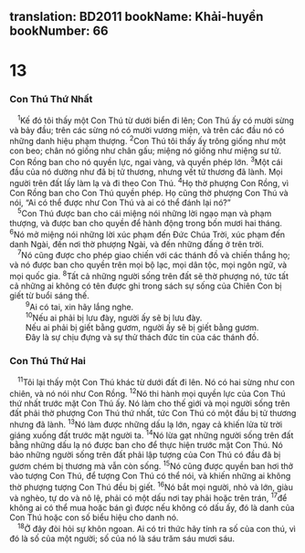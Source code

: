 translation: BD2011
bookName: Khải-huyền 
bookNumber: 66
-------

<div class="title"><h1>13</h1><h3>Con Thú Thứ Nhất</h3></div>
<span class="verse kh_13_1"> <sup>1</sup>Kế đó tôi thấy một Con Thú từ dưới biển đi lên; Con Thú ấy có mười sừng và bảy đầu; trên các sừng nó có mười vương miện, và trên các đầu nó có những danh hiệu phạm thượng. </span>
<span class="verse kh_13_2"><sup>2</sup>Con Thú tôi thấy ấy trông giống như một con beo; chân nó giống như chân gấu; miệng nó giống như miệng sư tử. Con Rồng ban cho nó quyền lực, ngai vàng, và quyền phép lớn. </span>
<span class="verse kh_13_3"><sup>3</sup>Một cái đầu của nó dường như đã bị tử thương, nhưng vết tử thương đã lành. Mọi người trên đất lấy làm lạ và đi theo Con Thú. </span>
<span class="verse kh_13_4"><sup>4</sup>Họ thờ phượng Con Rồng, vì Con Rồng ban cho Con Thú quyền phép. Họ cũng thờ phượng Con Thú và nói, “Ai có thể được như Con Thú và ai có thể đánh lại nó?”<br/></span>
<span class="verse kh_13_5"> <sup>5</sup>Con Thú được ban cho cái miệng nói những lời ngạo mạn và phạm thượng, và được ban cho quyền để hành động trong bốn mươi hai tháng. </span>
<span class="verse kh_13_6"><sup>6</sup>Nó mở miệng nói những lời xúc phạm đến Ðức Chúa Trời, xúc phạm đến danh Ngài, đến nơi thờ phượng Ngài, và đến những đấng ở trên trời.<br/></span>
<span class="verse kh_13_7"> <sup>7</sup>Nó cũng được cho phép giao chiến với các thánh đồ và chiến thắng họ; và nó được ban cho quyền trên mọi bộ lạc, mọi dân tộc, mọi ngôn ngữ, và mọi quốc gia. </span>
<span class="verse kh_13_8"><sup>8</sup>Tất cả những người sống trên đất sẽ thờ phượng nó, tức tất cả những ai không có tên được ghi trong sách sự sống của Chiên Con bị giết từ buổi sáng thế.<br/></span>
<span class="verse kh_13_9">  <sup>9</sup>Ai có tai, xin hãy lắng nghe.<br/></span>
<span class="verse kh_13_10">  <sup>10</sup>Nếu ai phải bị lưu đày, người ấy sẽ bị lưu đày.<br/>  Nếu ai phải bị giết bằng gươm, người ấy sẽ bị giết bằng gươm.<br/>  Ðây là sự chịu đựng và sự thử thách đức tin của các thánh đồ.<br/></span>
<div class="title"><h3>Con Thú Thứ Hai</h3></div>
<span class="verse kh_13_11"> <sup>11</sup>Tôi lại thấy một Con Thú khác từ dưới đất đi lên. Nó có hai sừng như con chiên, và nó nói như Con Rồng. </span>
<span class="verse kh_13_12"><sup>12</sup>Nó thi hành mọi quyền lực của Con Thú thứ nhất trước mặt Con Thú ấy. Nó làm cho thế giới và mọi người sống trên đất phải thờ phượng Con Thú thứ nhất, tức Con Thú có một đầu bị tử thương nhưng đã lành. </span>
<span class="verse kh_13_13"><sup>13</sup>Nó làm được những dấu lạ lớn, ngay cả khiến lửa từ trời giáng xuống đất trước mặt người ta. </span>
<span class="verse kh_13_14"><sup>14</sup>Nó lừa gạt những người sống trên đất bằng những dấu lạ nó được ban cho để thực hiện trước mặt Con Thú. Nó bảo những người sống trên đất phải lập tượng của Con Thú có đầu đã bị gươm chém bị thương mà vẫn còn sống. </span>
<span class="verse kh_13_15"><sup>15</sup>Nó cũng được quyền ban hơi thở vào tượng Con Thú, để tượng Con Thú có thể nói, và khiến những ai không thờ phượng tượng Con Thú đều bị giết. </span>
<span class="verse kh_13_16"><sup>16</sup>Nó bắt mọi người, nhỏ và lớn, giàu và nghèo, tự do và nô lệ, phải có một dấu nơi tay phải hoặc trên trán, </span>
<span class="verse kh_13_17"><sup>17</sup>để không ai có thể mua hoặc bán gì được nếu không có dấu ấy, đó là danh của Con Thú hoặc con số biểu hiệu cho danh nó.<br/></span>
<span class="verse kh_13_18"> <sup>18</sup>Ở đây đòi hỏi sự khôn ngoan. Ai có tri thức hãy tính ra số của con thú, vì đó là số của một người; số của nó là sáu trăm sáu mươi sáu.<br/></span>
